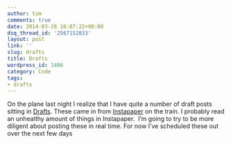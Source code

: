 ```yaml
---
author: tim
comments: true
date: 2014-03-28 16:07:22+00:00
dsq_thread_id: '2567152833'
layout: post
link: ''
slug: drafts
title: Drafts
wordpress_id: 1486
category: Code
tags:
- drafts
---
```


On the plane last night I realize that I have quite a number of draft posts
sitting in [Drafts](https://itunes.apple.com/us/app/weather-notifications/id704052114?ls=1&mt=8&uo=4&at=11l4Cf&ct=blog). These came in
from [Instapaper](https://itunes.apple.com/en/app/instapaper/id288545208?mt=8&uo=4&at=11l4Cf&ct=blog) on the train. I probably read an unhealthy amount of
things in Instapaper.  I’m going to try to be more diligent about posting
these in real time. For now I’ve scheduled these out over the next few days
